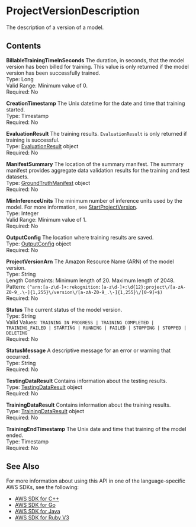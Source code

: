 # ProjectVersionDescription<a name="API_ProjectVersionDescription"></a>

The description of a version of a model\.

## Contents<a name="API_ProjectVersionDescription_Contents"></a>

 **BillableTrainingTimeInSeconds**   <a name="rekognition-Type-ProjectVersionDescription-BillableTrainingTimeInSeconds"></a>
The duration, in seconds, that the model version has been billed for training\. This value is only returned if the model version has been successfully trained\.  
Type: Long  
Valid Range: Minimum value of 0\.  
Required: No

 **CreationTimestamp**   <a name="rekognition-Type-ProjectVersionDescription-CreationTimestamp"></a>
The Unix datetime for the date and time that training started\.  
Type: Timestamp  
Required: No

 **EvaluationResult**   <a name="rekognition-Type-ProjectVersionDescription-EvaluationResult"></a>
The training results\. `EvaluationResult` is only returned if training is successful\.  
Type: [EvaluationResult](API_EvaluationResult.md) object  
Required: No

 **ManifestSummary**   <a name="rekognition-Type-ProjectVersionDescription-ManifestSummary"></a>
The location of the summary manifest\. The summary manifest provides aggregate data validation results for the training and test datasets\.  
Type: [GroundTruthManifest](API_GroundTruthManifest.md) object  
Required: No

 **MinInferenceUnits**   <a name="rekognition-Type-ProjectVersionDescription-MinInferenceUnits"></a>
The minimum number of inference units used by the model\. For more information, see [StartProjectVersion](API_StartProjectVersion.md)\.  
Type: Integer  
Valid Range: Minimum value of 1\.  
Required: No

 **OutputConfig**   <a name="rekognition-Type-ProjectVersionDescription-OutputConfig"></a>
The location where training results are saved\.  
Type: [OutputConfig](API_OutputConfig.md) object  
Required: No

 **ProjectVersionArn**   <a name="rekognition-Type-ProjectVersionDescription-ProjectVersionArn"></a>
The Amazon Resource Name \(ARN\) of the model version\.   
Type: String  
Length Constraints: Minimum length of 20\. Maximum length of 2048\.  
Pattern: `(^arn:[a-z\d-]+:rekognition:[a-z\d-]+:\d{12}:project\/[a-zA-Z0-9_.\-]{1,255}\/version\/[a-zA-Z0-9_.\-]{1,255}\/[0-9]+$)`   
Required: No

 **Status**   <a name="rekognition-Type-ProjectVersionDescription-Status"></a>
The current status of the model version\.  
Type: String  
Valid Values:` TRAINING_IN_PROGRESS | TRAINING_COMPLETED | TRAINING_FAILED | STARTING | RUNNING | FAILED | STOPPING | STOPPED | DELETING`   
Required: No

 **StatusMessage**   <a name="rekognition-Type-ProjectVersionDescription-StatusMessage"></a>
A descriptive message for an error or warning that occurred\.  
Type: String  
Required: No

 **TestingDataResult**   <a name="rekognition-Type-ProjectVersionDescription-TestingDataResult"></a>
Contains information about the testing results\.  
Type: [TestingDataResult](API_TestingDataResult.md) object  
Required: No

 **TrainingDataResult**   <a name="rekognition-Type-ProjectVersionDescription-TrainingDataResult"></a>
Contains information about the training results\.  
Type: [TrainingDataResult](API_TrainingDataResult.md) object  
Required: No

 **TrainingEndTimestamp**   <a name="rekognition-Type-ProjectVersionDescription-TrainingEndTimestamp"></a>
The Unix date and time that training of the model ended\.  
Type: Timestamp  
Required: No

## See Also<a name="API_ProjectVersionDescription_SeeAlso"></a>

For more information about using this API in one of the language\-specific AWS SDKs, see the following:
+  [AWS SDK for C\+\+](https://docs.aws.amazon.com/goto/SdkForCpp/rekognition-2016-06-27/ProjectVersionDescription) 
+  [AWS SDK for Go](https://docs.aws.amazon.com/goto/SdkForGoV1/rekognition-2016-06-27/ProjectVersionDescription) 
+  [AWS SDK for Java](https://docs.aws.amazon.com/goto/SdkForJava/rekognition-2016-06-27/ProjectVersionDescription) 
+  [AWS SDK for Ruby V3](https://docs.aws.amazon.com/goto/SdkForRubyV3/rekognition-2016-06-27/ProjectVersionDescription) 